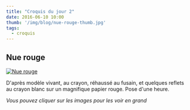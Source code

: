 ```yaml
---
title: "Croquis du jour 2"
date: 2016-06-10 10:00
thumb: '/img/blog/nue-rouge-thumb.jpg'
tags:
  - croquis
---
```


## Nue rouge

[![Nue rouge](/img/blog/nue-rouge-thumb.jpg)](/img/blog/nue-rouge.jpg)

D'après modèle vivant, au crayon, réhaussé au fusain, et quelques reflets au crayon blanc sur un magnifique papier rouge. Pose d'une heure.

*Vous pouvez cliquer sur les images pour les voir en grand*

